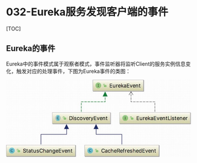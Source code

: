 # 032-Eureka服务发现客户端的事件

[TOC]

## Eureka的事件

Eureka中的事件模式属于观察者模式，事件监听器将监听Client的服务实例信息变化，触发对应的处理事件，下图为Eureka事件的类图：

![image-20201011204221646](../../../../assets/image-20201011204221646.png)

